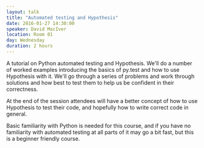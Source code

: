 ```yaml
---
layout: talk
title: "Automated testing and Hypothesis"
date: 2016-01-27 14:30:00
speaker: David MacIver
location: Room 01
day: Wednesday
duration: 2 hours
---
```


A tutorial on Python automated testing and Hypothesis. We'll do a number of
worked examples introducing the basics of py.test and how to use Hypothesis
with it. We'll go through a series of problems and work through solutions and
how best to test them to help us be confident in their correctness.

At the end of the session attendees will have a better concept of how to use
Hypothesis to test their code, and hopefully how to write correct code in
general.

Basic familiarity with Python is needed for this course, and if you have no
familiarity with automated testing at all parts of it may go a bit fast, but
this is a beginner friendly course.
